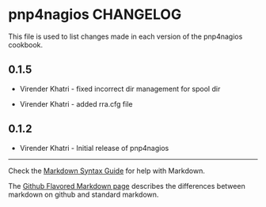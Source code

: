 pnp4nagios CHANGELOG
====================

This file is used to list changes made in each version of the pnp4nagios cookbook.

0.1.5
-----

- Virender Khatri - fixed incorrect dir management for spool dir

- Virender Khatri - added rra.cfg file


0.1.2
-----

- Virender Khatri - Initial release of pnp4nagios

- - -
Check the [Markdown Syntax Guide](http://daringfireball.net/projects/markdown/syntax) for help with Markdown.

The [Github Flavored Markdown page](http://github.github.com/github-flavored-markdown/) describes the differences between markdown on github and standard markdown.
